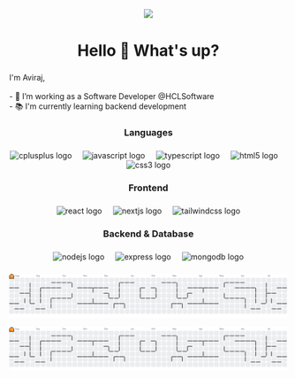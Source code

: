<div align="center">
  <img height="200" src="https://media0.giphy.com/media/v1.Y2lkPTc5MGI3NjExcmNiMmw2cnBlNGdncnVuMzNid21nemhyNDcyenR3enVqeXh4djRsYiZlcD12MV9pbnRlcm5hbF9naWZfYnlfaWQmY3Q9Zw/KWscyl3Uo9eCGRdWvN/giphy.gif"  />
</div>

###

<h1 align="center">Hello 👋 What's up?</h1>

###

<p align="left">I'm Aviraj,<br><br>- 🔭 I’m working as a Software Developer @HCLSoftware<br>- 📚 I'm currently learning backend development</p>

###

<h3 align="center">Languages</h3>

###

<div align="center">
  <img src="https://cdn.jsdelivr.net/gh/devicons/devicon/icons/cplusplus/cplusplus-original.svg" height="40" alt="cplusplus logo"  />
  <img width="12" />
  <img src="https://cdn.jsdelivr.net/gh/devicons/devicon/icons/javascript/javascript-original.svg" height="40" alt="javascript logo"  />
  <img width="12" />
  <img src="https://cdn.jsdelivr.net/gh/devicons/devicon/icons/typescript/typescript-original.svg" height="40" alt="typescript logo"  />
  <img width="12" />
  <img src="https://cdn.jsdelivr.net/gh/devicons/devicon/icons/html5/html5-original.svg" height="40" alt="html5 logo"  />
  <img width="12" />
  <img src="https://cdn.jsdelivr.net/gh/devicons/devicon/icons/css3/css3-original.svg" height="40" alt="css3 logo"  />
</div>

###

<h3 align="center">Frontend</h3>

###

<div align="center">
  <img src="https://cdn.jsdelivr.net/gh/devicons/devicon/icons/react/react-original.svg" height="40" alt="react logo"  />
  <img width="12" />
  <img src="https://cdn.jsdelivr.net/gh/devicons/devicon/icons/nextjs/nextjs-original.svg" height="40" alt="nextjs logo"  />
  <img width="12" />
  <img src="https://cdn.jsdelivr.net/gh/devicons/devicon/icons/tailwindcss/tailwindcss-original-wordmark.svg" height="40" alt="tailwindcss logo"  />
</div>

###

<h3 align="center">Backend & Database</h3>

###

<div align="center">
  <img src="https://cdn.jsdelivr.net/gh/devicons/devicon/icons/nodejs/nodejs-original.svg" height="40" alt="nodejs logo"  />
  <img width="12" />
  <img src="https://cdn.jsdelivr.net/gh/devicons/devicon/icons/express/express-original.svg" height="40" alt="express logo"  />
  <img width="12" />
  <img src="https://cdn.jsdelivr.net/gh/devicons/devicon/icons/mongodb/mongodb-original.svg" height="40" alt="mongodb logo"  />
</div>

###

![Pacman Graph](https://raw.githubusercontent.com/avirajshastri/avirajshastri/output/pacman-contribution-graph.svg)

<picture>
  <source media="(prefers-color-scheme: dark)" srcset="https://raw.githubusercontent.com/avirajshastri/avirajshastri/output/pacman-contribution-graph-dark.svg">
   <source media="(prefers-color-scheme: light)" srcset="https://raw.githubusercontent.com/avirajshastri/avirajshastri/output/pacman-contribution-graph.svg">
  <img alt="pacman contribution graph" src="https://raw.githubusercontent.com/avirajshastri/avirajshastri/output/pacman-contribution-graph.svg">
</picture>

###
